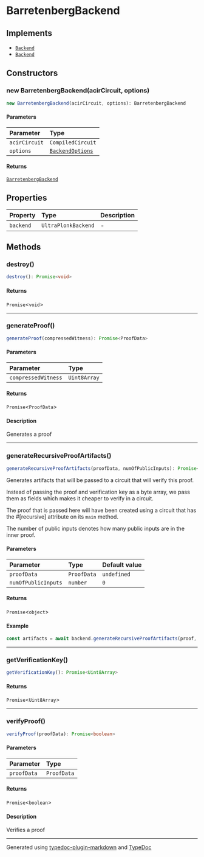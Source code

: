 # BarretenbergBackend

## Implements

- [`Backend`](../index.md#backend)
- [`Backend`](../index.md#backend)

## Constructors

### new BarretenbergBackend(acirCircuit, options)

```ts
new BarretenbergBackend(acirCircuit, options): BarretenbergBackend
```

#### Parameters

| Parameter | Type |
| :------ | :------ |
| `acirCircuit` | `CompiledCircuit` |
| `options` | [`BackendOptions`](../type-aliases/BackendOptions.md) |

#### Returns

[`BarretenbergBackend`](BarretenbergBackend.md)

## Properties

| Property | Type | Description |
| :------ | :------ | :------ |
| `backend` | `UltraPlonkBackend` | - |

## Methods

### destroy()

```ts
destroy(): Promise<void>
```

#### Returns

`Promise`\<`void`\>

***

### generateProof()

```ts
generateProof(compressedWitness): Promise<ProofData>
```

#### Parameters

| Parameter | Type |
| :------ | :------ |
| `compressedWitness` | `Uint8Array` |

#### Returns

`Promise`\<`ProofData`\>

#### Description

Generates a proof

***

### generateRecursiveProofArtifacts()

```ts
generateRecursiveProofArtifacts(proofData, numOfPublicInputs): Promise<object>
```

Generates artifacts that will be passed to a circuit that will verify this proof.

Instead of passing the proof and verification key as a byte array, we pass them
as fields which makes it cheaper to verify in a circuit.

The proof that is passed here will have been created using a circuit
that has the #[recursive] attribute on its `main` method.

The number of public inputs denotes how many public inputs are in the inner proof.

#### Parameters

| Parameter | Type | Default value |
| :------ | :------ | :------ |
| `proofData` | `ProofData` | `undefined` |
| `numOfPublicInputs` | `number` | `0` |

#### Returns

`Promise`\<`object`\>

#### Example

```typescript
const artifacts = await backend.generateRecursiveProofArtifacts(proof, numOfPublicInputs);
```

***

### getVerificationKey()

```ts
getVerificationKey(): Promise<Uint8Array>
```

#### Returns

`Promise`\<`Uint8Array`\>

***

### verifyProof()

```ts
verifyProof(proofData): Promise<boolean>
```

#### Parameters

| Parameter | Type |
| :------ | :------ |
| `proofData` | `ProofData` |

#### Returns

`Promise`\<`boolean`\>

#### Description

Verifies a proof

***

Generated using [typedoc-plugin-markdown](https://www.npmjs.com/package/typedoc-plugin-markdown) and [TypeDoc](https://typedoc.org/)
